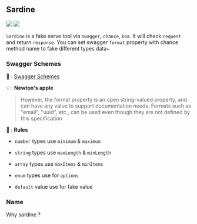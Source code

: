 ## Sardine

<p>
<img src="https://img.shields.io/travis/com/diveDylan/sardine" />
<img src="https://img.shields.io/codecov/c/github/diveDylan/sardine" />

</p>

`Sardine` is a fake serve tool via `swagger`, `chance`, `koa`. It will check `request` and return `response`. You can set swagger `format` property with chance method name to fake different types data~


### Swagger Schemes

 📖 : [Swagger Schemes](https://swagger.io/specification/v2/#swaggerSchemes)

 💡 : <b>Newton's apple</b>
> However, the format property is an open string-valued property, and can have any value to support documentation needs. Formats such as "email", "uuid", etc., can be used even though they are not defined by this specification

🚥 : <b>Rules</b>
- `number` types use `minimum` & `maximum`

- `string` types use `maxLength`  & `minLength`

- `array` types use `maxItems` & `minItems`

- `enum` types use for `options`

- `default` value use for fake value



### Name

Why sardine ?








